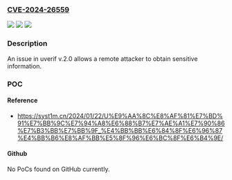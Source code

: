 ### [CVE-2024-26559](https://cve.mitre.org/cgi-bin/cvename.cgi?name=CVE-2024-26559)
![](https://img.shields.io/static/v1?label=Product&message=n%2Fa&color=blue)
![](https://img.shields.io/static/v1?label=Version&message=n%2Fa&color=blue)
![](https://img.shields.io/static/v1?label=Vulnerability&message=n%2Fa&color=brighgreen)

### Description

An issue in uverif v.2.0 allows a remote attacker to obtain sensitive information.

### POC

#### Reference
- https://syst1m.cn/2024/01/22/U%E9%AA%8C%E8%AF%81%E7%BD%91%E7%BB%9C%E7%94%A8%E6%88%B7%E7%AE%A1%E7%90%86%E7%B3%BB%E7%BB%9F_%E4%BB%BB%E6%84%8F%E6%96%87%E4%BB%B6%E8%AF%BB%E5%8F%96%E6%BC%8F%E6%B4%9E/

#### Github
No PoCs found on GitHub currently.

